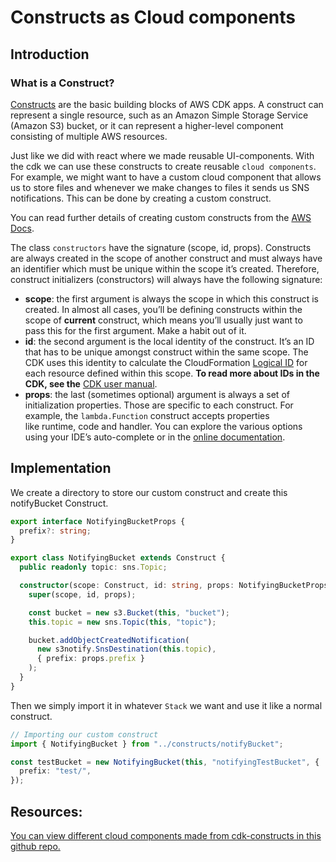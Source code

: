 # Constructs as Cloud components

## Introduction

### What is a Construct?

[Constructs](https://docs.aws.amazon.com/cdk/latest/guide/constructs.html) are the basic building blocks of AWS CDK apps. A construct can represent a single resource, such as an Amazon Simple Storage Service (Amazon S3) bucket, or it can represent a higher-level component consisting of multiple AWS resources.

Just like we did with react where we made reusable UI-components. With the cdk we can use these constructs to create reusable `cloud components`. For example, we might want to have a custom cloud component that allows us to store files and whenever we make changes to files it sends us SNS notifications. This can be done by creating a custom construct.

You can read further details of creating custom constructs from the [AWS Docs](https://docs.aws.amazon.com/cdk/latest/guide/constructs.html#constructs_author).

The class `constructors` have the signature (scope, id, props). Constructs are always created in the scope of another construct and must always have an identifier which must be unique within the scope it’s created. Therefore, construct initializers (constructors) will always have the following signature:

- **scope**: the first argument is always the scope in which this construct is created. In almost all cases, you’ll be defining constructs within the scope of **current** construct, which means you’ll usually just want to pass this for the first argument. Make a habit out of it.
- **id**: the second argument is the local identity of the construct. It’s an ID that has to be unique amongst construct within the same scope. The CDK uses this identity to calculate the CloudFormation [Logical ID](https://docs.aws.amazon.com/AWSCloudFormation/latest/UserGuide/resources-section-structure.html) for each resource defined within this scope. **To read more about IDs in the CDK, see the** [CDK user manual](https://docs.aws.amazon.com/cdk/latest/guide/identifiers.html#identifiers_logical_ids).
- **props**: the last (sometimes optional) argument is always a set of initialization properties. Those are specific to each construct. For example, the `lambda.Function` construct accepts properties like runtime, code and handler. You can explore the various options using your IDE’s auto-complete or in the [online documentation](https://docs.aws.amazon.com/cdk/api/latest/docs/aws-lambda-readme.html).

## Implementation

We create a directory to store our custom construct and create this notifyBucket Construct.

```typescript
export interface NotifyingBucketProps {
  prefix?: string;
}

export class NotifyingBucket extends Construct {
  public readonly topic: sns.Topic;

  constructor(scope: Construct, id: string, props: NotifyingBucketProps) {
    super(scope, id, props);

    const bucket = new s3.Bucket(this, "bucket");
    this.topic = new sns.Topic(this, "topic");

    bucket.addObjectCreatedNotification(
      new s3notify.SnsDestination(this.topic),
      { prefix: props.prefix }
    );
  }
}
```

Then we simply import it in whatever `Stack` we want and use it like a normal construct.

```typescript
// Importing our custom construct
import { NotifyingBucket } from "../constructs/notifyBucket";

const testBucket = new NotifyingBucket(this, "notifyingTestBucket", {
  prefix: "test/",
});
```

## Resources:

[You can view different cloud components made from cdk-constructs in this github repo.](https://github.com/cloudcomponents/cdk-constructs)

